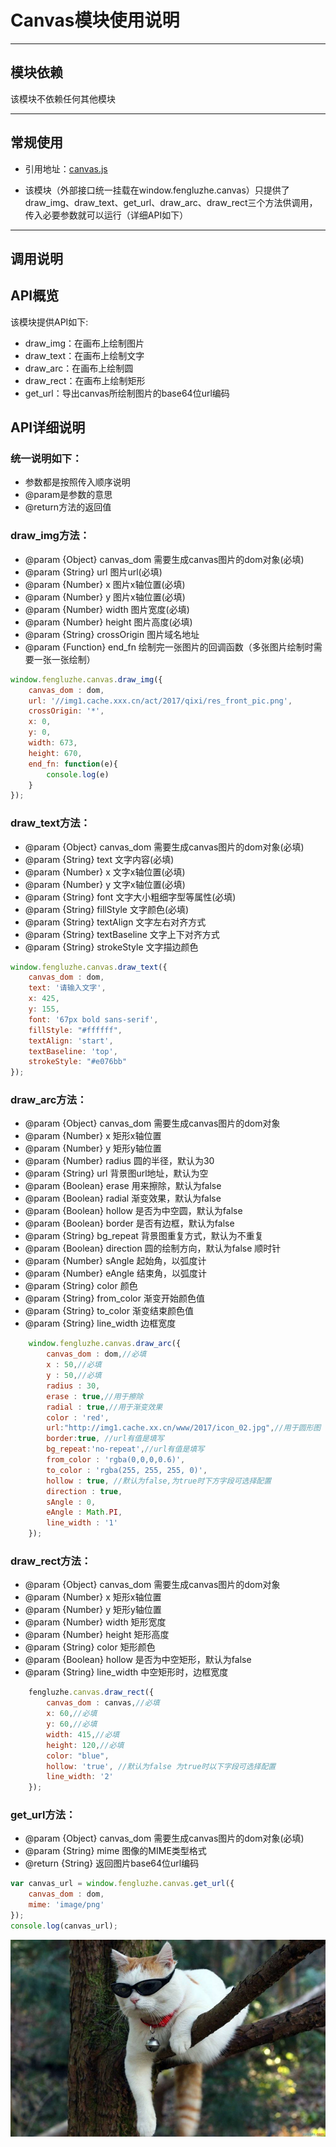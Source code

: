 # Canvas模块使用说明

---

## 模块依赖

该模块不依赖任何其他模块

---

## 常规使用

- 引用地址：[canvas.js](../../base/canvas.js)

- 该模块（外部接口统一挂载在window.fengluzhe.canvas）只提供了draw_img、draw_text、get_url、draw_arc、draw_rect三个方法供调用，传入必要参数就可以运行（详细API如下）

---

## 调用说明
## API概览
该模块提供API如下:
- draw_img：在画布上绘制图片
- draw_text：在画布上绘制文字
- draw_arc：在画布上绘制圆
- draw_rect：在画布上绘制矩形
- get_url：导出canvas所绘制图片的base64位url编码
## API详细说明
### 统一说明如下：
- 参数都是按照传入顺序说明
- @param是参数的意思
- @return方法的返回值

### draw_img方法：

- @param {Object} canvas_dom 需要生成canvas图片的dom对象(必填)
- @param {String} url 图片url(必填)
- @param {Number} x 图片x轴位置(必填)
- @param {Number} y 图片x轴位置(必填)
- @param {Number} width 图片宽度(必填)
- @param {Number} height 图片高度(必填)
- @param {String} crossOrigin 图片域名地址
- @param {Function} end_fn 绘制完一张图片的回调函数（多张图片绘制时需要一张一张绘制）

```javascript
window.fengluzhe.canvas.draw_img({
    canvas_dom : dom,
    url: '//img1.cache.xxx.cn/act/2017/qixi/res_front_pic.png',
    crossOrigin: '*',
    x: 0,
    y: 0,
    width: 673,
    height: 670,
    end_fn: function(e){
        console.log(e)
    }
});
```

### draw_text方法：

- @param {Object} canvas_dom 需要生成canvas图片的dom对象(必填)
- @param {String} text 文字内容(必填)
- @param {Number} x 文字x轴位置(必填)
- @param {Number} y 文字x轴位置(必填)
- @param {String} font 文字大小粗细字型等属性(必填)
- @param {String} fillStyle 文字颜色(必填)
- @param {String} textAlign 文字左右对齐方式
- @param {String} textBaseline 文字上下对齐方式
- @param {String} strokeStyle 文字描边颜色

```javascript
window.fengluzhe.canvas.draw_text({
    canvas_dom : dom,
    text: '请输入文字',
    x: 425,
    y: 155,
    font: '67px bold sans-serif',
    fillStyle: "#ffffff",
    textAlign: 'start',
    textBaseline: 'top',
    strokeStyle: "#e076bb"
});
```

### draw_arc方法：

- @param {Object} canvas_dom 需要生成canvas图片的dom对象
- @param {Number} x 矩形x轴位置
- @param {Number} y 矩形y轴位置
- @param {Number} radius 圆的半径，默认为30
- @param {String} url 背景图url地址，默认为空
- @param {Boolean} erase 用来擦除，默认为false
- @param {Boolean} radial 渐变效果，默认为false
- @param {Boolean} hollow 是否为中空圆，默认为false
- @param {Boolean} border 是否有边框，默认为false
- @param {String} bg_repeat 背景图重复方式，默认为不重复
- @param {Boolean} direction 圆的绘制方向，默认为false 顺时针
- @param {Number} sAngle 起始角，以弧度计
- @param {Number} eAngle 结束角，以弧度计
- @param {String} color 颜色
- @param {String} from_color 渐变开始颜色值
- @param {String} to_color 渐变结束颜色值
- @param {String} line_width 边框宽度

```javascript
    window.fengluzhe.canvas.draw_arc({
        canvas_dom : dom,//必填
        x : 50,//必填
        y : 50,//必填
        radius : 30,
        erase : true,//用于擦除
        radial : true,//用于渐变效果
        color : 'red',
        url:"http://img1.cache.xx.cn/www/2017/icon_02.jpg",//用于圆形图
        border:true, //url有值是填写
        bg_repeat:'no-repeat',//url有值是填写
        from_color : 'rgba(0,0,0,0.6)',
        to_color : 'rgba(255, 255, 255, 0)',
        hollow : true, //默认为false,为true时下方字段可选择配置
        direction : true,
        sAngle : 0,
        eAngle : Math.PI,
        line_width : '1'
    });
```

### draw_rect方法：

- @param {Object} canvas_dom 需要生成canvas图片的dom对象
- @param {Number} x 矩形x轴位置
- @param {Number} y 矩形y轴位置
- @param {Number} width 矩形宽度
- @param {Number} height 矩形高度
- @param {String} color 矩形颜色
- @param {Boolean} hollow 是否为中空矩形，默认为false
- @param {String} line_width 中空矩形时，边框宽度

```javascript
    fengluzhe.canvas.draw_rect({
        canvas_dom : canvas,//必填
        x: 60,//必填
        y: 60,//必填
        width: 415,//必填
        height: 120,//必填
        color: "blue",
        hollow: 'true', //默认为false 为true时以下字段可选择配置
        line_width: '2'
    });
```

### get_url方法：

- @param {Object} canvas_dom 需要生成canvas图片的dom对象(必填)
- @param {String} mime 图像的MIME类型格式
- @return {String} 返回图片base64位url编码

```javascript
var canvas_url = window.fengluzhe.canvas.get_url({
    canvas_dom : dom,
    mime: 'image/png'
});
console.log(canvas_url);
```
![image](../images/cool.jpg)
